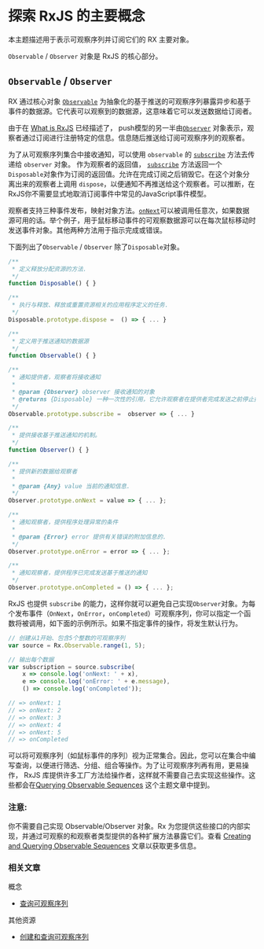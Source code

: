 # 探索 RxJS 的主要概念 #

本主题描述用于表示可观察序列并订阅它们的 RX 主要对象。

`Observable` / `Observer` 对象是 RxJS 的核心部分。

## `Observable` / `Observer` ##

RX 通过核心对象 [`Observable`](https://github.com/Reactive-Extensions/RxJS/blob/master/doc/api/core/observable.md) 为抽象化的基于推送的可观察序列暴露异步和基于事件的数据源。它代表可以观察到的数据源，这意味着它可以发送数据给订阅者。

由于在 [What is RxJS](what_are_the_reactive_extensions.md) 已经描述了， push模型的另一半由[`Observer`](https://github.com/Reactive-Extensions/RxJS/blob/master/doc/api/core/observer.md) 对象表示，观察者通过订阅进行注册特定的信息。信息随后推送给订阅可观察序列的观察者。

为了从可观察序列集合中接收通知，可以使用 `observable` 的 [`subscribe`](https://github.com/Reactive-Extensions/RxJS/blob/master/doc/api/core/observable.md#rxobservableprototypesubscribeobserver--onnext-onerror-oncompleted) 方法去传递给 `observer` 对象。 作为观察者的返回值， [`subscribe`](https://github.com/Reactive-Extensions/RxJS/blob/master/doc/api/core/observable.md#rxobservableprototypesubscribeobserver--onnext-onerror-oncompleted) 方法返回一个`Disposable`对象作为订阅的返回值。允许在完成订阅之后销毁它。在这个对象分离出来的观察者上调用 `dispose`，以便通知不再推送给这个观察者。可以推断，在RxJS你不需要显式地取消订阅事件中常见的JavaScript事件模型。

观察者支持三种事件发布，映射对象方法。[`onNext`](https://github.com/Reactive-Extensions/RxJS/blob/master/doc/api/core/observer.md#rxobserverprototypeonnextvalue)可以被调用任意次，如果数据源可用的话。举个例子，用于鼠标移动事件的可观察数据源可以在每次鼠标移动时发送事件对象。其他两种方法用于指示完成或错误。

下面列出了`Observable` / `Observer` 除了`Disposable`对象。

```js
/**
 * 定义释放分配资源的方法.
 */
function Disposable() { }

/**
 * 执行与释放、释放或重置资源相关的应用程序定义的任务.
 */
Disposable.prototype.dispose =  () => { ... }

/**
 * 定义用于推送通知的数据源
 */
function Observable() { }

/**
 * 通知提供者，观察者将接收通知
 *
 * @param {Observer} observer 接收通知的对象
 * @returns {Disposable} 一种一次性的引用，它允许观察者在提供者完成发送之前停止接收通知。
 */
Observable.prototype.subscribe =  observer => { ... }

/**
 * 提供接收基于推送通知的机制。
 */
function Observer() { }

/**
 * 提供新的数据给观察者
 *
 * @param {Any} value 当前的通知信息.
 */
Observer.prototype.onNext = value => { ... };

/**
 * 通知观察者，提供程序处理异常的条件
 *
 * @param {Error} error 提供有关错误的附加信息的.
 */
Observer.prototype.onError = error => { ... };

/**
 * 通知观察者，提供程序已完成发送基于推送的通知
 */
Observer.prototype.onCompleted = () => { ... };
```

RxJS 也提供 `subscribe` 的能力，这样你就可以避免自己实现`Observer`对象。为每个发布事件（` OnNext `，` OnError `，` onCompleted `）可观察序列，你可以指定一个函数将被调用，如下面的示例所示。如果不指定事件的操作，将发生默认行为。

```js
// 创建从1开始、包含5个整数的可观察序列
var source = Rx.Observable.range(1, 5);

// 输出每个数据
var subscription = source.subscribe(
	x => console.log('onNext: ' + x),
	e => console.log('onError: ' + e.message),
	() => console.log('onCompleted'));

// => onNext: 1
// => onNext: 2
// => onNext: 3
// => onNext: 4
// => onNext: 5
// => onCompleted
```

可以将可观察序列（如鼠标事件的序列）视为正常集合。因此，您可以在集合中编写查询，以便进行筛选、分组、组合等操作。为了让可观察序列再有用，更易操作， RxJS 库提供许多工厂方法给操作者，这样就不需要自己去实现这些操作。这些都会在[Querying Observable Sequences](creating_and_querying_observable_sequences/README.md) 这个主题文章中提到。

### 注意:
你不需要自己实现 Observable/Observer 对象。Rx 为您提供这些接口的内部实现，并通过可观察的和观察者类型提供的各种扩展方法暴露它们。查看 [Creating and Querying Observable Sequences](creating_and_querying_observable_sequences/README.md) 文章以获取更多信息。

### 相关文章

概念
- [查询可观察序列](creating_and_querying_observable_sequences/querying_observable_sequences.md)

其他资源
- [创建和查询可观察序列](creating_and_querying_observable_sequences/README.md)
